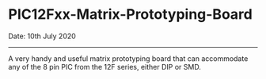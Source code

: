 # PIC12Fxx-Matrix-Prototyping-Board
Date: 10th July 2020

---

A very handy and useful matrix prototyping board that can accommodate any of the 8 pin PIC from the 12F series, either DIP or SMD.

